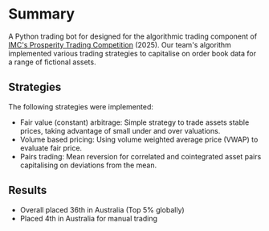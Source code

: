 # Summary
A Python trading bot for designed for the algorithmic trading component of [IMC's Prosperity Trading Competition](https://prosperity.imc.com/) (2025). 
Our team's algorithm implemented various trading strategies to capitalise on order book data for a range of fictional assets. 

## Strategies
The following strategies were implemented:
- Fair value (constant) arbitrage: Simple strategy to trade assets stable prices, taking advantage of small under and over valuations.
- Volume based pricing: Using volume weighted average price (VWAP) to evaluate fair price.
- Pairs trading: Mean reversion for correlated and cointegrated asset pairs capitalising on deviations from the mean. 

## Results
- Overall placed 36th in Australia (Top 5% globally)
- Placed 4th in Australia for manual trading
